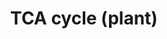 ---
annotations:
- id: PW:0000026
  parent: classic metabolic pathway
  type: Pathway Ontology
  value: citric acid cycle pathway
- id: PW:0000002
  parent: classic metabolic pathway
  type: Pathway Ontology
  value: classic metabolic pathway
authors:
- Anwesha
- Eweitz
- Khanspers
- Egonw
citedin: ''
communities: []
description: 'The TCA cycle mediates the catabolism of acetyl-CoA to yield two molecules
  of CO₂ and reducing equivalents in the form of NADH + H+ and FADH2. In plants, it
  is also an important source of carbon skeletons for biosynthetic reactions. Description
  from [Plant Reactome](http://plantreactome.gramene.org/).  Developed by Gramene.org.  Source:
  [Plant Reactome](http://plantreactome.gramene.org/).'
last-edited: 2025-07-01
ndex: null
organisms:
- Oryza sativa
redirect_from:
- /index.php/Pathway:WP3009
- /instance/WP3009
- /instance/WP3009_r139702
revision: r139702
schema-jsonld:
- '@context': https://schema.org/
  '@id': https://wikipathways.github.io/pathways/WP3009.html
  '@type': Dataset
  creator:
    '@type': Organization
    name: WikiPathways
  description: 'The TCA cycle mediates the catabolism of acetyl-CoA to yield two molecules
    of CO₂ and reducing equivalents in the form of NADH + H+ and FADH2. In plants,
    it is also an important source of carbon skeletons for biosynthetic reactions.
    Description from [Plant Reactome](http://plantreactome.gramene.org/).  Developed
    by Gramene.org.  Source: [Plant Reactome](http://plantreactome.gramene.org/).'
  keywords:
  - 2OG
  - ACO
  - ADP
  - ATP
  - Ac-CoA
  - CIT
  - CO₂
  - CSY
  - CoA-SH
  - CoQ
  - FUM1(LOC_Os03g21950.1)
  - FUMA
  - H+
  - H₂O
  - ISCIT
  - MAL
  - MDH
  - Malate dehydrogenase(decarboxylating)
  - NAD+
  - NADH
  - OA
  - PYR
  - Pi
  - QH2
  - SUCC-CoA
  - SUCCA
  license: CC0
  name: TCA cycle (plant)
seo: CreativeWork
title: TCA cycle (plant)
wpid: WP3009
---